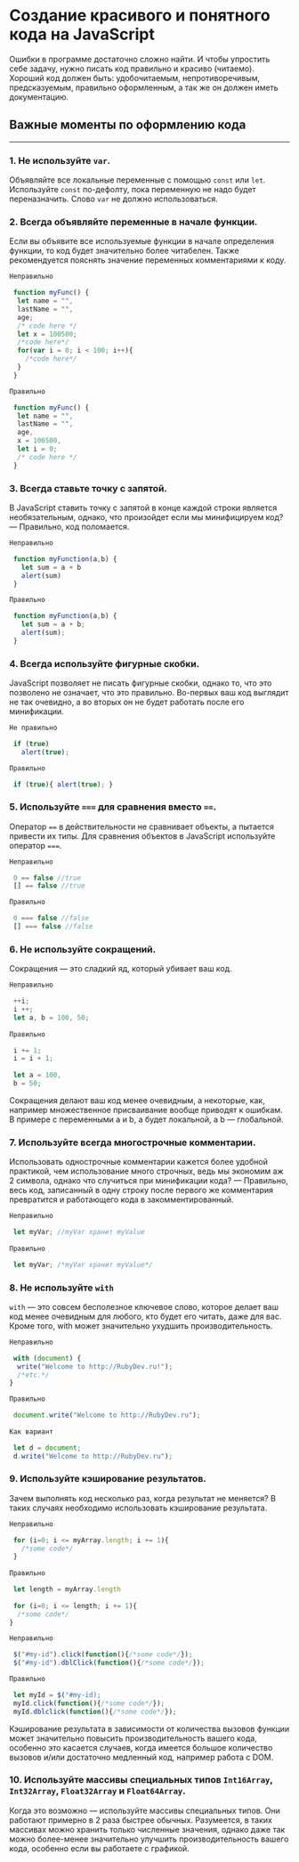 # Создание красивого и понятного кода на JavaScript

Ошибки в программе достаточно сложно найти. И чтобы упростить себе задачу, нужно писать код правильно и красиво (читаемо). Хороший код должен быть: удобочитаемым, непротиворечивым, предсказуемым, правильно оформленным, а так же он должен иметь документацию.

## Важные моменты по оформлению кода
---

### 1. Не используйте `var`.

Объявляйте все локальные переменные с помощью `const` или `let`. Используйте `const` по-дефолту, пока переменную не надо будет переназначить. Слово `var` не должно использоваться.

### 2. Всегда объявляйте переменные в начале функции.
Если вы объявите все используемые функции в начале определения функции, то код будет значительно более читабелен. Также рекомендуется пояснять значение переменных комментариями к коду.

```js
Неправильно

 function myFunc() {
  let name = "",
  lastName = "",
  age;
  /* code here */
  let x = 100500;
  /*code here*/
  for(var i = 0; i < 100; i++){
    /*code here*/
  }
 }

Правильно

 function myFunc() {
  let name = "",
  lastName = "",
  age,
  x = 100500,
  let i = 0; 
  /* code here */
 }
```

### 3. Всегда ставьте точку с запятой.
В JavaScript ставить точку с запятой в конце каждой строки является необязательным, однако, что произойдет если мы минифицируем код? — Правильно, код поломается.

```js
Неправильно

 function myFunction(a,b) {
   let sum = a + b
   alert(sum)
 }

Правильно

 function myFunction(a,b) {
   let sum = a + b;
   alert(sum);
 }
```

### 4. Всегда используйте фигурные скобки.

JavaScript позволяет не писать фигурные скобки, однако то, что это позволено не означает, что это правильно. Во-первых ваш код выглядит не так очевидно, а во вторых он не будет работать после его минификации.

```js
Не правильно

 if (true)
   alert(true);

Правильно

 if (true){ alert(true); }
```

### 5. Используйте `===` для сравнения вместо `==`.
Оператор `==` в действительности не сравнивает объекты, а пытается привести их типы. Для сравнения объектов в JavaScript используйте оператор `===`.

```js
Неправильно

 0 == false //true
 [] == false //true

Правильно

 0 === false //false
 [] === false //false
 ```

### 6. Не используйте сокращений.
Сокращения — это сладкий яд, который убивает ваш код.

```js
Неправильно

 ++i;
 i ++;
 let a, b = 100, 50;
 
Правильно

 i += 1;
 i = i + 1;
 
 let a = 100,
 b = 50;
 ```
Сокращения делают ваш код менее очевидным, а некоторые, как, например множественное присваивание вообще приводят к ошибкам. В примере с переменными a и b, a будет локальной, а b — глобальной.

### 7. Используйте всегда многострочные комментарии.
Использовать однострочные комментарии кажется более удобной практикой, чем использование много строчных, ведь мы экономим аж 2 символа, однако что случиться при минификации кода? — Правильно, весь код, записанный в одну строку после первого же комментария превратится и работающего кода в закомментированный.

```js
Неправильно

 let myVar; //myVar хранит myValue
 
Правильно

 let myVar; /*myVar хранит myValue*/
```

### 8. Не используйте `with`
`with` — это совсем бесполезное ключевое слово, которое делает ваш код менее очевидным для любого, кто будет его читать, даже для вас. Кроме того, with может значительно ухудшить производительность.

```js
Неправильно

 with (document) {
  write("Welcome to http://RubyDev.ru!");
  /*etc.*/
}

Правильно

 document.write("Welcome to http://RubyDev.ru");
 
Как вариант

 let d = document;
 d.write("Welcome to http://RubyDev.ru");
```

### 9. Используйте кэширование результатов.
Зачем выполнять код несколько раз, когда результат не меняется? В таких случаях необходимо использовать кэширование результата.

```js
Неправильно

 for (i=0; i <= myArray.length; i += 1){
   /*some code*/
 }
 
Правильно

 let length = myArray.length
 
 for (i=0; i <= length; i += 1){
  /*some code*/
}
```

```js
Неправильно

 $("#my-id").click(function(){/*some code*/});
 $("#my-id").dblClick(function(){/*some code*/});

Правильно

 let myId = $("#my-id);
 myId.click(function(){/*some code*/});
 myId.dblclick(function(){/*some code*/});
 ```
Кэширование результата в зависимости от количества вызовов функции может значительно повысить производительность вашего кода, особенно это касается случаев, когда имеется большое количество вызовов и/или достаточно медленный код, например работа с DOM.

### 10. Используйте массивы специальных типов `Int16Array`, `Int32Array`, `Float32Array` и `Float64Array`.
Когда это возможно — используйте массивы специальных типов. Они работают примерно в 2 раза быстрее обычных. Разумеется, в таких массивах можно хранить только численные значения, однако даже так можно более-менее значительно улучшить производительность вашего кода, особенно если вы работаете с графикой.